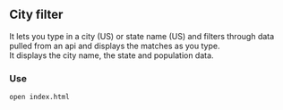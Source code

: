 ## City filter

It lets you type in a city (US) or state name (US) and filters through data pulled from an api and displays the matches as you type.  
It displays the city name, the state and population data.

### Use

```
open index.html
```
